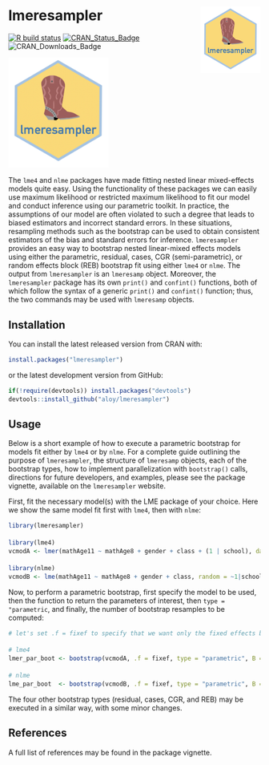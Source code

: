 
# lmeresampler <img src='man/figures/logo.png' align="right" height="131.5" />

[![R build
status](https://github.com/aloy/lmeresampler/workflows/R-CMD-check/badge.svg)](https://github.com/aloy/lmeresampler/actions)
[![CRAN\_Status\_Badge](http://www.r-pkg.org/badges/version/lmeresampler)](https://cran.r-project.org/package=lmeresampler)
![CRAN\_Downloads\_Badge](http://cranlogs.r-pkg.org/badges/lmersesampler)

<!-- README.md is generated from README.Rmd. Please edit that file -->

<img src="inst/image/FINAL_HEX_nobackground.png" width="200">

The `lme4` and `nlme` packages have made fitting nested linear
mixed-effects models quite easy. Using the functionality of these
packages we can easily use maximum likelihood or restricted maximum
likelihood to fit our model and conduct inference using our parametric
toolkit. In practice, the assumptions of our model are often violated to
such a degree that leads to biased estimators and incorrect standard
errors. In these situations, resampling methods such as the bootstrap
can be used to obtain consistent estimators of the bias and standard
errors for inference. `lmeresampler` provides an easy way to bootstrap
nested linear-mixed effects models using either the parametric,
residual, cases, CGR (semi-parametric), or random effects block (REB)
bootstrap fit using either `lme4` or `nlme`. The output from
`lmeresampler` is an `lmeresamp` object. Moreover, the `lmeresampler`
package has its own `print()` and `confint()` functions, both of which
follow the syntax of a generic `print()` and `confint()` function; thus,
the two commands may be used with `lmeresamp` objects.

## Installation

You can install the latest released version from CRAN with:

``` r
install.packages("lmeresampler")
```

or the latest development version from GitHub:

``` r
if(!require(devtools)) install.packages("devtools")
devtools::install_github("aloy/lmeresampler")
```

## Usage

Below is a short example of how to execute a parametric bootstrap for
models fit either by `lme4` or by `nlme`. For a complete guide outlining
the purpose of `lmeresampler`, the structure of `lmeresamp` objects,
each of the bootstrap types, how to implement parallelization with
`bootstrap()` calls, directions for future developers, and examples,
please see the package vignette, available on the `lmeresampler`
website.

First, fit the necessary model(s) with the LME package of your choice.
Here we show the same model fit first with `lme4`, then with `nlme`:

``` r
library(lmeresampler)

library(lme4)
vcmodA <- lmer(mathAge11 ~ mathAge8 + gender + class + (1 | school), data = jsp728)

library(nlme)
vcmodB <- lme(mathAge11 ~ mathAge8 + gender + class, random = ~1|school, data = jsp728)
```

Now, to perform a parametric bootstrap, first specify the model to be
used, then the function to return the parameters of interest, then `type
= "parametric`, and finally, the number of bootstrap resamples to be
computed:

``` r
# let's set .f = fixef to specify that we want only the fixed effects bootstrapped

# lme4
lmer_par_boot <- bootstrap(vcmodA, .f = fixef, type = "parametric", B = 100)

# nlme
lme_par_boot  <- bootstrap(vcmodB, .f = fixef, type = "parametric", B = 100)
```

The four other bootstrap types (residual, cases, CGR, and REB) may be
executed in a similar way, with some minor changes.

## References

A full list of references may be found in the package vignette.
